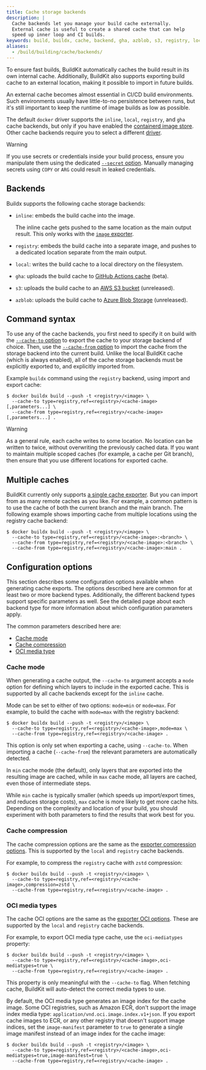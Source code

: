 ```yaml
---
title: Cache storage backends
description: |
  Cache backends let you manage your build cache externally.
  External cache is useful to create a shared cache that can help
  speed up inner loop and CI builds.
keywords: build, buildx, cache, backend, gha, azblob, s3, registry, local
aliases:
  - /build/building/cache/backends/
---
```


To ensure fast builds, BuildKit automatically caches the build result in its own
internal cache. Additionally, BuildKit also supports exporting build cache to an
external location, making it possible to import in future builds.

An external cache becomes almost essential in CI/CD build environments. Such
environments usually have little-to-no persistence between runs, but it's still
important to keep the runtime of image builds as low as possible.

The default `docker` driver supports the `inline`, `local`, `registry`, and
`gha` cache backends, but only if you have enabled the [containerd image store](/manuals/desktop/containerd.md).
Other cache backends require you to select a different [driver](/manuals/build/builders/drivers/_index.md).

> [!WARNING]
>
> If you use secrets or credentials inside your build process, ensure you
> manipulate them using the dedicated
> [`--secret` option](/reference/cli/docker/buildx/build.md#secret).
> Manually managing secrets using `COPY` or `ARG` could result in leaked
> credentials.

## Backends

Buildx supports the following cache storage backends:

- `inline`: embeds the build cache into the image.

  The inline cache gets pushed to the same location as the main output result.
  This only works with the [`image` exporter](../../exporters/image-registry.md).

- `registry`: embeds the build cache into a separate image, and pushes to a
  dedicated location separate from the main output.

- `local`: writes the build cache to a local directory on the filesystem.

- `gha`: uploads the build cache to
  [GitHub Actions cache](https://docs.github.com/en/rest/actions/cache) (beta).

- `s3`: uploads the build cache to an
  [AWS S3 bucket](https://aws.amazon.com/s3/) (unreleased).

- `azblob`: uploads the build cache to
  [Azure Blob Storage](https://azure.microsoft.com/en-us/services/storage/blobs/)
  (unreleased).

## Command syntax

To use any of the cache backends, you first need to specify it on build with the
[`--cache-to` option](/reference/cli/docker/buildx/build.md#cache-to)
to export the cache to your storage backend of choice. Then, use the
[`--cache-from` option](/reference/cli/docker/buildx/build.md#cache-from)
to import the cache from the storage backend into the current build. Unlike the
local BuildKit cache (which is always enabled), all of the cache storage
backends must be explicitly exported to, and explicitly imported from.

Example `buildx` command using the `registry` backend, using import and export
cache:

```console
$ docker buildx build --push -t <registry>/<image> \
  --cache-to type=registry,ref=<registry>/<cache-image>[,parameters...] \
  --cache-from type=registry,ref=<registry>/<cache-image>[,parameters...] .
```

> [!WARNING]
>
> As a general rule, each cache writes to some location. No location can be
> written to twice, without overwriting the previously cached data. If you want
> to maintain multiple scoped caches (for example, a cache per Git branch), then
> ensure that you use different locations for exported cache.

## Multiple caches

BuildKit currently only supports
[a single cache exporter](https://github.com/moby/buildkit/pull/3024). But you
can import from as many remote caches as you like. For example, a common pattern
is to use the cache of both the current branch and the main branch. The
following example shows importing cache from multiple locations using the
registry cache backend:

```console
$ docker buildx build --push -t <registry>/<image> \
  --cache-to type=registry,ref=<registry>/<cache-image>:<branch> \
  --cache-from type=registry,ref=<registry>/<cache-image>:<branch> \
  --cache-from type=registry,ref=<registry>/<cache-image>:main .
```

## Configuration options

This section describes some configuration options available when generating
cache exports. The options described here are common for at least two or more
backend types. Additionally, the different backend types support specific
parameters as well. See the detailed page about each backend type for more
information about which configuration parameters apply.

The common parameters described here are:

- [Cache mode](#cache-mode)
- [Cache compression](#cache-compression)
- [OCI media type](#oci-media-types)

### Cache mode

When generating a cache output, the `--cache-to` argument accepts a `mode`
option for defining which layers to include in the exported cache. This is
supported by all cache backends except for the `inline` cache.

Mode can be set to either of two options: `mode=min` or `mode=max`. For example,
to build the cache with `mode=max` with the registry backend:

```console
$ docker buildx build --push -t <registry>/<image> \
  --cache-to type=registry,ref=<registry>/<cache-image>,mode=max \
  --cache-from type=registry,ref=<registry>/<cache-image> .
```

This option is only set when exporting a cache, using `--cache-to`. When
importing a cache (`--cache-from`) the relevant parameters are automatically
detected.

In `min` cache mode (the default), only layers that are exported into the
resulting image are cached, while in `max` cache mode, all layers are cached,
even those of intermediate steps.

While `min` cache is typically smaller (which speeds up import/export times, and
reduces storage costs), `max` cache is more likely to get more cache hits.
Depending on the complexity and location of your build, you should experiment
with both parameters to find the results that work best for you.

### Cache compression

The cache compression options are the same as the
[exporter compression options](../../exporters/index.md#compression). This is
supported by the `local` and `registry` cache backends.

For example, to compress the `registry` cache with `zstd` compression:

```console
$ docker buildx build --push -t <registry>/<image> \
  --cache-to type=registry,ref=<registry>/<cache-image>,compression=zstd \
  --cache-from type=registry,ref=<registry>/<cache-image> .
```

### OCI media types

The cache OCI options are the same as the
[exporter OCI options](../../exporters/index.md#oci-media-types). These are
supported by the `local` and `registry` cache backends.

For example, to export OCI media type cache, use the `oci-mediatypes` property:

```console
$ docker buildx build --push -t <registry>/<image> \
  --cache-to type=registry,ref=<registry>/<cache-image>,oci-mediatypes=true \
  --cache-from type=registry,ref=<registry>/<cache-image> .
```

This property is only meaningful with the `--cache-to` flag. When fetching
cache, BuildKit will auto-detect the correct media types to use.

By default, the OCI media type generates an image index for the cache image.
Some OCI registries, such as Amazon ECR, don't support the image index media
type: `application/vnd.oci.image.index.v1+json`. If you export cache images to
ECR, or any other registry that doesn't support image indices, set the
`image-manifest` parameter to `true` to generate a single image manifest
instead of an image index for the cache image:

```console
$ docker buildx build --push -t <registry>/<image> \
  --cache-to type=registry,ref=<registry>/<cache-image>,oci-mediatypes=true,image-manifest=true \
  --cache-from type=registry,ref=<registry>/<cache-image> .
```
